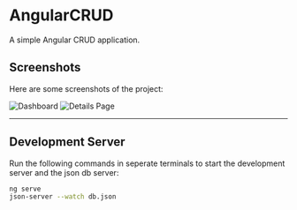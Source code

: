 # AngularCRUD

A simple Angular CRUD application.

## Screenshots

Here are some screenshots of the project:

![Dashboard](https://github.com/user-attachments/assets/c7696daa-be60-449e-921b-9d5d4afdccd3)
![Details Page](https://github.com/user-attachments/assets/c40f0277-d235-44df-bfc7-291c7735fe28)

---

## Development Server

Run the following commands in seperate terminals to start the development server and the json db server:

```sh
ng serve
json-server --watch db.json
